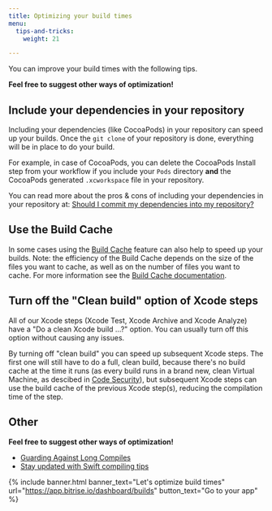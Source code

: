 ```yaml
---
title: Optimizing your build times
menu:
  tips-and-tricks:
    weight: 21

---
```

You can improve your build times with the following tips.

**Feel free to suggest other ways of optimization!**

## Include your dependencies in your repository

Including your dependencies (like CocoaPods) in your repository can speed up your builds.
Once the `git clone` of your repository is done, everything will be in place to do your build.

For example, in case of CocoaPods, you can delete the CocoaPods Install step from your workflow
if you include your `Pods` directory **and** the CocoaPods generated `.xcworkspace` file in your repository.

You can read more about the pros & cons of including your dependencies in your repository at:
[Should I commit my dependencies into my repository?](/faq/should-i-commit-my-dependencies-into-my-repository/)

## Use the Build Cache

In some cases using the [Build Cache](/caching/about-caching/) feature can also help to speed up your builds.
Note: the efficiency of the Build Cache depends on the size of the files you want to cache,
as well as on the number of files you want to cache.
For more information see the [Build Cache documentation](/caching/about-caching/).

## Turn off the "Clean build" option of Xcode steps

All of our Xcode steps (Xcode Test, Xcode Archive and Xcode Analyze) have a "Do a clean Xcode build ...?" option.
You can usually turn off this option without causing any issues.

By turning off "clean build" you can speed up subsequent Xcode steps.
The first one will still have to do a full, clean build, because there's no build cache at the time it runs
(as every build runs in a brand new, clean Virtual Machine, as descibed in [Code Security](/getting-started/code-security/)),
but subsequent Xcode steps can use the build cache of the previous Xcode step(s), reducing the compilation time of the step.

## Other

**Feel free to suggest other ways of optimization!**

* [Guarding Against Long Compiles](http://khanlou.com/2016/12/guarding-against-long-compiles/)
* [Stay updated with Swift compiling tips](https://github.com/fastred/Optimizing-Swift-Build-Times)

{% include banner.html banner_text="Let's optimize build times" url="https://app.bitrise.io/dashboard/builds" button_text="Go to your app" %}